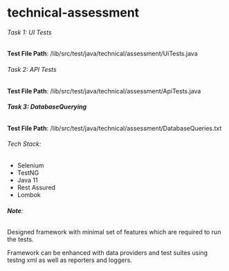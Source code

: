 # technical-assessment

###### _Task 1: UI Tests_

**Test File Path**: /lib/src/test/java/technical/assessment/UiTests.java

###### _Task 2: API Tests_

**Test File Path**: /lib/src/test/java/technical/assessment/ApiTests.java

###### _**Task 3: DatabaseQuerying**_

**Test File Path**: /lib/src/test/java/technical/assessment/DatabaseQueries.txt

###### _Tech Stack:_
* Selenium
* TestNG
* Java 11
* Rest Assured
* Lombok

###### **Note**: 
Designed framework with minimal set of features which are required to run the tests.

Framework can be enhanced with data providers and test suites using testng xml as well as reporters and loggers.
